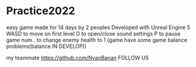 # Practice2022
easy game made for 14 days by 2 peoples
Developed with Unreal Engine 5
WASD to move on first level
O to open/close sound settings
P to pause game
num . to change enemy health to 1 (game have some game balance problems(balance IN DEVELOP))

my teammate https://github.com/NyanBanan FOLLOW US
